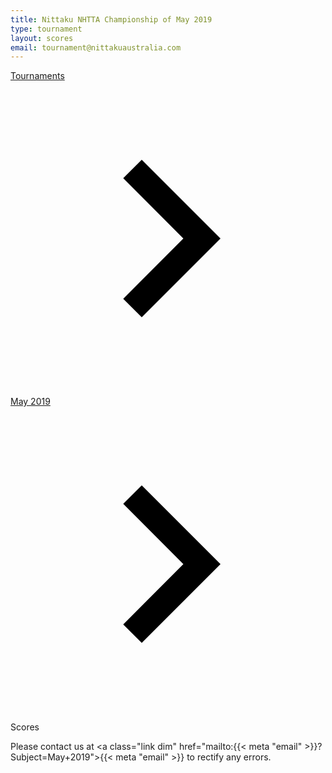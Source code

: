 ```yaml
---
title: Nittaku NHTTA Championship of May 2019
type: tournament
layout: scores
email: tournament@nittakuaustralia.com
---
```


<a href="/" class="link dim">Tournaments</a> <span class="dib w1 h1 v-btm"><svg viewBox="0 0 24 24"><path d="M10 6L8.59 7.41 13.17 12l-4.58 4.59L10 18l6-6z"></path></svg></span> <a href="/201905" class="link dim">May 2019</a> <span class="dib w1 h1 v-btm"><svg viewBox="0 0 24 24"><path d="M10 6L8.59 7.41 13.17 12l-4.58 4.59L10 18l6-6z"></path></svg></span> Scores <span class="js-link dib w1 h1 v-btm"></span>

<div id="app" class="mv5"></div>

Please contact us at <a class="link dim" href="mailto:{{< meta "email" >}}?Subject=May+2019">{{< meta "email" >}}</a> to rectify any errors.

